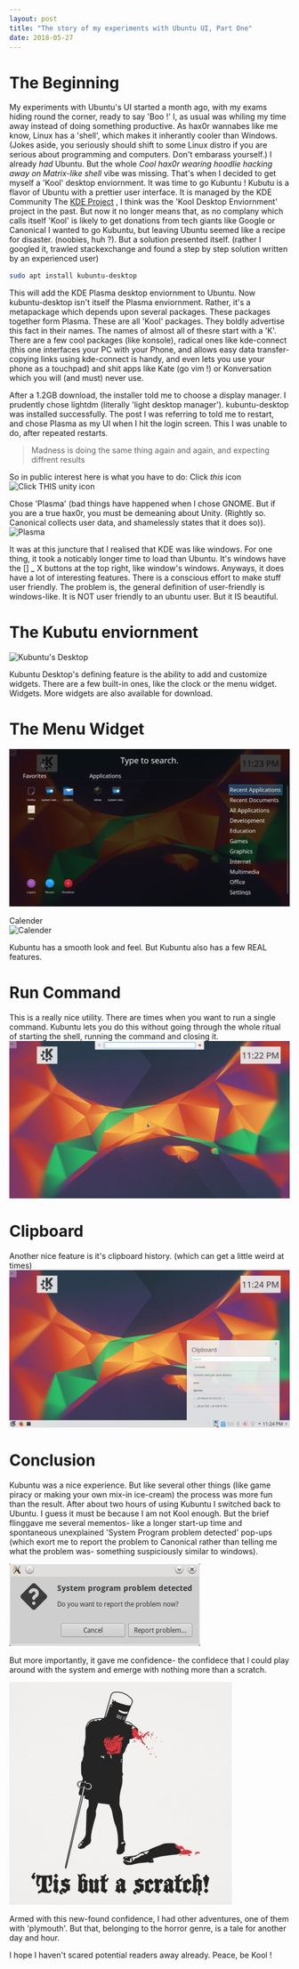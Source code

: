 ```yaml
---
layout: post
title: "The story of my experiments with Ubuntu UI, Part One"
date: 2018-05-27
---
```

# The Beginning
My experiments with Ubuntu's UI started a month ago, with my exams hiding round the corner, ready to say 'Boo !' I, as usual was whiling my time away instead of doing something productive. As hax0r wannabes like me know, Linux has a 'shell', which makes it inherantly cooler than Windows. (Jokes aside, you seriously should shift to some Linux distro if you are serious about programming and computers. Don't embarass yourself.) I already *had* Ubuntu.  But the whole *Cool hax0r wearing hoodlie *hacking* away on Matrix-like shell* vibe was missing. That's when I decided to get myself a 'Kool' desktop enviornment. It was time to go Kubuntu !
Kubutu is  a flavor of Ubuntu with a prettier user interface. It is managed by the KDE Community
The [KDE Project](https://www.kde.org/) , I think was the 'Kool Desktop Enviornment' project in the past. But now it no longer means that, as no complany which calls itself 'Kool' is likely to get donations from tech giants like Google or Canonical
I wanted to go Kubuntu, but leaving Ubuntu seemed like a recipe for disaster. (noobies, huh ?). But a solution presented itself. (rather I googled it, trawled stackexchange and found a step by step solution written by an experienced user)
```bash
sudo apt install kubuntu-desktop
```
This will add the KDE Plasma desktop enviornment to Ubuntu.
Now kubuntu-desktop isn't itself the Plasma enviornment. Rather, it's a metapackage which depends upon several packages. These packages together form Plasma.
These are all 'Kool' packages. They boldly advertise this fact in their names. The names of almost all of thesre start with a 'K'. There are a few cool packages (like konsole), radical ones like kde-connect (this one interfaces your PC with your Phone, and allows easy data transfer- copying links using kde-connect is handy, and even lets you use your phone as a touchpad) and shit apps like Kate (go vim !) or Konversation which you will (and must) never use.

After a 1.2GB download, the installer told me to choose a display manager. I prudently chose lightdm (literally 'light desktop manager'). kubuntu-desktop was installed successfully. The post I was referring to told me to restart, and chose Plasma as my UI when I hit the login screen. This I was unable to do, after repeated restarts.

> Madness is doing the same thing again and again, and expecting diffrent results

So in public interest here is what you have to do:
Click *this* icon
![Click THIS unity icon](/images/icon.png)

Chose 'Plasma' (bad things have happened when I chose GNOME. But if you are a true hax0r, you must be demeaning about Unity. (Rightly so. Canonical collects user data, and shamelessly states that it does so)).
![Plasma](/images/plasma.jpeg)

It was at this juncture that I realised that KDE was like windows. For one thing, it took a noticably longer time to load than Ubuntu. It's windows have the [] _ X buttons at the top right, like window's windows. Anyways, it does have  a lot of interesting features.
There is a conscious effort to make stuff user friendly. The problem is, the general definition of user-friendly is windows-like. It is NOT user friendly to an ubuntu user.  But it IS beautiful.

# The Kubutu enviornment
![Kubuntu's Desktop](/images/kubuntu_desktop.png)

Kubuntu Desktop's defining feature is the ability to add and customize widgets. There are a few built-in ones, like the clock or the menu widget.
Widgets. More widgets are also available for download. 

# The Menu Widget
![Menu](/images/menu_widget.png)

Calender	
![Calender](/inages/calender2_widget.png)

Kubuntu has a smooth look and feel. 
But Kubuntu also has a few REAL features.

# Run Command
This is a really nice utility. There are times when you want to run a single command. Kubuntu lets you do this without going through the whole ritual of starting the shell, running the command and closing it.
![Run Command](/images/run_command.png)

# Clipboard
Another nice feature is it's clipboard history. (which can get a little weird at times)
![Clipboard](/images/clipboard.png)

# Conclusion
Kubuntu was a nice experience. But like several other things (like game piracy or making your own mix-in ice-cream) the process was more fun than the result. After about two hours of using Kubuntu I switched back to Ubuntu. I guess it must be because I am not Kool enough. But the brief flinggave me several mementos- like a longer start-up time and spontaneous unexplained 'System Program problem detected' pop-ups (which exort me to report the problem to Canonical rather than telling me what the problem was- something suspiciously similar to windows).

![system problem detected](/images/system-program-problem-detected.png)

But more importantly, it gave me confidence- the confidece that I could play around with the system and emerge with nothing more than a scratch.

![tisbutascratch](/images/butascratch.jpg)

Armed with this new-found confidence, I had other adventures, one of them with 'plymouth'. But that, belonging to the horror genre, is a tale for another day and hour.

I hope I haven't scared potential readers away already.
Peace, be Kool !


